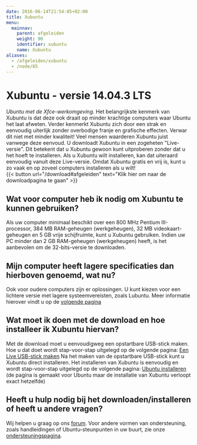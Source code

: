 ```yaml
---
date: 2016-06-14T21:54:05+02:00
title: Xubuntu
menu:
  mainnav:
    parent: afgeleiden
    weight: 90
    identifier: xubuntu
    name: Xubuntu
aliases:
  - /afgeleiden/xubuntu
  - /node/85
---
```


# Xubuntu - versie 14.04.3 LTS
_Ubuntu met de Xfce-werkomgeving._
Het belangrijkste kenmerk van Xubuntu is dat deze ook draait op minder krachtige computers waar Ubuntu het laat afweten. Verder kenmerkt Xubuntu zich door een strak en eenvoudig uiterlijk zonder overbodige franje en grafische effecten. Verwar dit niet met minder kwaliteit! Veel mensen waarderen Xubuntu juist vanwege deze eenvoud.
U downloadt Xubuntu in een zogeheten "Live-versie". Dit betekent dat u Xubuntu gewoon kunt uitproberen zonder dat u het hoeft te installeren. Als u Xubuntu wilt installeren, kan dat uiteraard eenvoudig vanuit deze Live-versie. Omdat Xubuntu gratis en vrij is, kunt u zo vaak en op zoveel computers installeren als u wilt!  
{{< button url="/download#afgeleiden" text="Klik hier om naar de downloadpagina te gaan" >}}

## Wat voor computer heb ik nodig om Xubuntu te kunnen gebruiken?
Als uw computer minimaal beschikt over een 800 MHz Pentium III-processor, 384 MB RAM-geheugen (werkgeheugen), 32 MB videokaart-geheugen en 5 GB vrije schijfruimte, kunt u Xubuntu gebruiken. Indien uw PC minder dan 2 GB RAM-geheugen (werkgeheugen) heeft, is het aanbevolen om de 32-bits-versie te downloaden.

## Mijn computer heeft lagere specificaties dan hierboven genoemd, wat nu?
Ook voor oudere computers zijn er oplossingen. U kunt kiezen voor een lichtere versie met lagere systeemvereisten, zoals Lubuntu. Meer informatie hierover vindt u op de [volgende pagina](/lubuntu)

## Wat moet ik doen met de download en hoe installeer ik Xubuntu hiervan?
Met de download moet u eenvoudigweg een opstartbare USB-stick maken. Hoe u dat doet wordt stap-voor-stap uitgelegd op de volgende pagina: [Een Live USB-stick maken](http://wiki.ubuntu-nl.org/InstallatieLiveUSB)
Na het maken van de opstartbare USB-stick kunt u Xubuntu direct installeren. Het installeren van Xubuntu is eenvoudig en wordt stap-voor-stap uitgelegd op de volgende pagina: [Ubuntu installeren](http://wiki.ubuntu-nl.org/InstallatieDesktop) (de pagina is gemaakt voor Ubuntu maar de installatie van Xubuntu verloopt exact hetzelfde)

## Heeft u hulp nodig bij het downloaden/installeren of heeft u andere vragen?
Wij helpen u graag op ons [forum](https://forum.ubuntu-nl.org/). Voor andere vormen van ondersteuning, zoals handleidingen of Ubuntu-steunpunten in uw buurt, zie onze [ondersteuningspagina](/ondersteuning).
